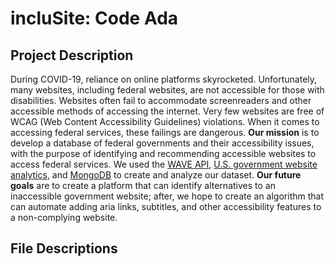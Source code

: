 # incluSite: Code Ada

## Project Description
During COVID-19, reliance on online platforms skyrocketed. Unfortunately, many websites, including federal websites, are not accessible for those with disabilities. Websites often fail to accommodate screenreaders and other accessible methods of accessing the internet. Very few websites are free of WCAG (Web Content Accessibility Guidelines) violations. When it comes to accessing federal services, these failings are dangerous.
**Our mission** is to develop a database of federal governments and their accessibility issues, with the purpose of identifying and recommending accessible websites to access federal services. We used the [WAVE API](https://wave.webaim.org/), [U.S. government website analytics](https://analytics.usa.gov/data/), and [MongoDB](https://www.mongodb.com/) to create and analyze our dataset.
**Our future goals** are to create a platform that can identify alternatives to an inaccessible government website; after, we hope to create an algorithm that can automate adding aria links, subtitles, and other accessibility features to a non-complying website.

## File Descriptions
